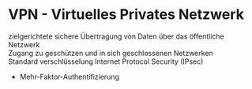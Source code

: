 # VPN - Virtuelles Privates Netzwerk

zielgerichtete sichere Übertragung von Daten über das öffentliche Netzwerk </br>
Zugang zu geschützen und in sich geschlossenen Netzwerken </br>
Standard verschlüsselung Internet Protocol Security (IPsec) </br>
* Mehr-Faktor-Authentifizierung
